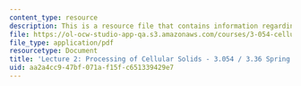 ```yaml
---
content_type: resource
description: This is a resource file that contains information regarding lecture 2.
file: https://ol-ocw-studio-app-qa.s3.amazonaws.com/courses/3-054-cellular-solids-structure-properties-and-applications-spring-2015/aa2a4cc947bf071af15fc651339429e7_MIT3_054S15_L2_Proc.pdf
file_type: application/pdf
resourcetype: Document
title: 'Lecture 2: Processing of Cellular Solids - 3.054 / 3.36 Spring 2015'
uid: aa2a4cc9-47bf-071a-f15f-c651339429e7
---
```

